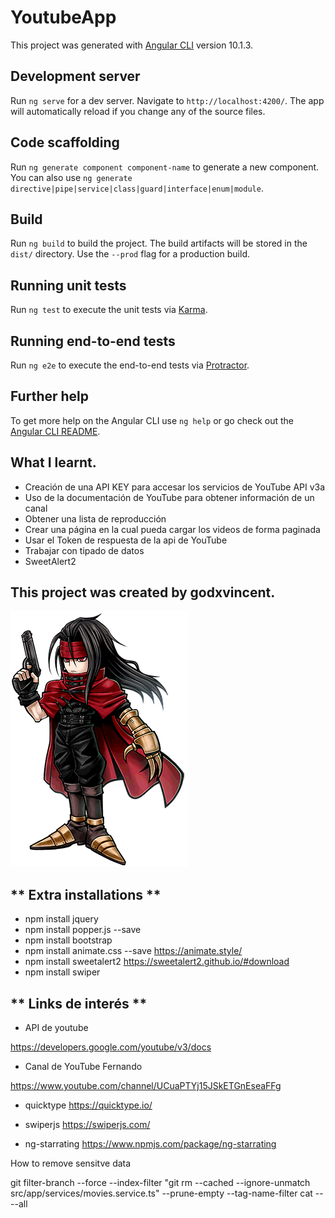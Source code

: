 # YoutubeApp

This project was generated with [Angular CLI](https://github.com/angular/angular-cli) version 10.1.3.

## Development server

Run `ng serve` for a dev server. Navigate to `http://localhost:4200/`. The app will automatically reload if you change any of the source files.

## Code scaffolding

Run `ng generate component component-name` to generate a new component. You can also use `ng generate directive|pipe|service|class|guard|interface|enum|module`.

## Build

Run `ng build` to build the project. The build artifacts will be stored in the `dist/` directory. Use the `--prod` flag for a production build.

## Running unit tests

Run `ng test` to execute the unit tests via [Karma](https://karma-runner.github.io).

## Running end-to-end tests

Run `ng e2e` to execute the end-to-end tests via [Protractor](http://www.protractortest.org/).

## Further help

To get more help on the Angular CLI use `ng help` or go check out the [Angular CLI README](https://github.com/angular/angular-cli/blob/master/README.md).

## What I learnt.

* Creación de una API KEY para accesar los servicios de YouTube API v3a
* Uso de la documentación de YouTube para obtener información de un canal
* Obtener una lista de reproducción
* Crear una página en la cual pueda cargar los videos de forma paginada
* Usar el Token de respuesta de la api de YouTube
* Trabajar con tipado de datos
* SweetAlert2

## **This project was created by godxvincent.**

![Godxvincent](DFFOO_Vincent_Valentine.png)

## ** Extra installations **
* npm install jquery 
* npm install popper.js --save 
* npm install bootstrap  
* npm install animate.css --save  https://animate.style/ 
* npm install sweetalert2  https://sweetalert2.github.io/#download
* npm install swiper


## ** Links de interés  ** 

* API de youtube 

https://developers.google.com/youtube/v3/docs

* Canal de YouTube Fernando

https://www.youtube.com/channel/UCuaPTYj15JSkETGnEseaFFg

* quicktype
https://quicktype.io/

* swiperjs
https://swiperjs.com/

* ng-starrating
https://www.npmjs.com/package/ng-starrating

How to remove sensitve data

git filter-branch --force --index-filter "git rm --cached --ignore-unmatch src/app/services/movies.service.ts" --prune-empty --tag-name-filter cat -- --all